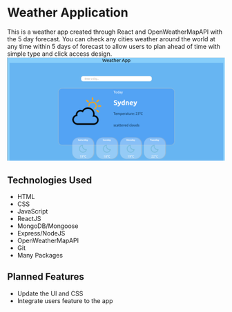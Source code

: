 # Weather Application
This is a weather app created through React and OpenWeatherMapAPI with the 5 day forecast. You can check any cities weather around the world at any time within 5 days of forecast to allow users to plan ahead of time with simple type and click access design. 
![WebPage](https://github.com/YSabbagh2425/Weather-App/blob/main/src/images/WebPage.png)

## Technologies Used
- HTML
- CSS
- JavaScript
- ReactJS
- MongoDB/Mongoose
- Express/NodeJS
- OpenWeatherMapAPI
- Git
- Many Packages

## Planned Features
- Update the UI and CSS
- Integrate users feature to the app
